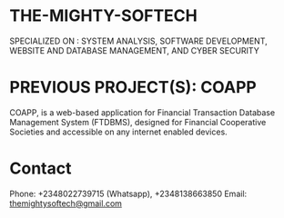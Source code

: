 # THE-MIGHTY-SOFTECH
SPECIALIZED ON : SYSTEM ANALYSIS, SOFTWARE DEVELOPMENT, WEBSITE AND DATABASE MANAGEMENT, AND CYBER SECURITY
# PREVIOUS PROJECT(S): COAPP
COAPP, is a web-based application for Financial Transaction Database Management System (FTDBMS), designed for Financial Cooperative Societies and accessible on any internet enabled devices.
# Contact 
Phone: +2348022739715 (Whatsapp), +2348138663850
Email: themightysoftech@gmail.com
